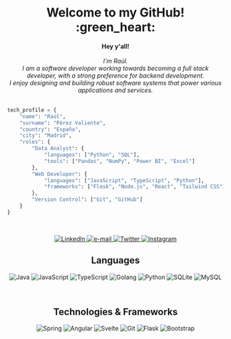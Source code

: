 <h1 align="center">Welcome to my GitHub! :green_heart:</h1>

<p align="center">
    <b>Hey y'all!</b><br><br>
    <i>
        I'm Raúl.<br>
        I am a software developer working towards becoming a full stack developer, with a strong preference for backend development. <br>
        I enjoy designing and building robust software systems that power various applications and services.<br>
    </i> <br> <p/>

```python
tech_profile = {
    "name": "Raúl",
    "surname": "Pérez Valiente",
    "country": "España",
    "city": "Madrid",
    "roles": {
        "Data Analyst": {
            "languages": ["Python", "SQL"],
            "tools": ["Pandas", "NumPy", "Power BI", "Excel"]
        },
        "Web Developer": {
            "languages": ["JavaScript", "TypeScript", "Python"],
            "frameworks": ["Flask", "Node.js", "React", "Tailwind CSS"]
        },
        "Version Control": ["Git", "GitHub"]
    }
}
```
<br>
<p align="center">
    <a href="https://www.linkedin.com/in/raulperezvaliente/">
        <img src="https://img.shields.io/badge/linkedin-%230077B5.svg?style=for-the-badge&logo=linkedin&logoColor=white&color=00CF8B" alt="LinkedIn">
    </a>
    <a href="mailto:raulpvaliente@gmail.com">
        <img src="https://img.shields.io/badge/Gmail-D14836?style=for-the-badge&logo=gmail&logoColor=white&color=00CF8B" alt="e-mail">
    </a>
    <a href="https://twitter.com/raulpvaliente">
        <img src="https://img.shields.io/badge/Twitter-%231DA1F2.svg?style=for-the-badge&logo=Twitter&logoColor=white&color=00CF8B" alt="Twitter">
    </a>
    <a href="https://www.instagram.com/raulpvaliente/">
        <img src="https://img.shields.io/badge/Instagram-%23E4405F.svg?style=for-the-badge&logo=Instagram&logoColor=white&color=00CF8B" alt="Instagram">
    </a>  
</p>

<h2 align="center">Languages</h2>

<p align="center">
  <img src="https://img.shields.io/badge/java-%23ED8B00.svg?style=for-the-badge&logo=openjdk&logoColor=white" alt="Java">
  <img src="https://img.shields.io/badge/javascript-%23323330.svg?style=for-the-badge&logo=javascript&logoColor=%23F7DF1E" alt="JavaScript">
  <img src="https://img.shields.io/badge/typescript-%23007ACC.svg?style=for-the-badge&logo=typescript&logoColor=white" alt="TypeScript">
  <img src="https://img.shields.io/badge/go-%2300ADD8.svg?style=for-the-badge&logo=go&logoColor=white" alt="Golang">
  <img src="https://img.shields.io/badge/python-3670A0?style=for-the-badge&logo=python&logoColor=ffdd54" alt="Python">
  <img src="https://img.shields.io/badge/sqlite-%2307405e.svg?style=for-the-badge&logo=sqlite&logoColor=white" alt="SQLite">
  <img src="https://img.shields.io/badge/mysql-2596be.svg?style=for-the-badge&logo=mysql&logoColor=white" alt="MySQL">  
</p><br>

<h2 align="center">Technologies & Frameworks</h2>

<p align="center">
  <img src="https://img.shields.io/badge/spring-%236DB33F.svg?style=for-the-badge&logo=spring&logoColor=white" alt="Spring">
  <img src="https://img.shields.io/badge/angular-%23DD0031.svg?style=for-the-badge&logo=angular&logoColor=white" alt="Angular">
  <img src="https://img.shields.io/badge/svelte-%23f1413d.svg?style=for-the-badge&logo=svelte&logoColor=white" alt="Svelte">
  <img src="https://img.shields.io/badge/git-%23F05033.svg?style=for-the-badge&logo=git&logoColor=white" alt="Git">
  <img src="https://img.shields.io/badge/flask-%23000.svg?style=for-the-badge&logo=flask&logoColor=white" alt="Flask">
  <img src="https://img.shields.io/badge/bootstrap-%238511FA.svg?style=for-the-badge&logo=bootstrap&logoColor=white" alt="Bootstrap">   
</p>



